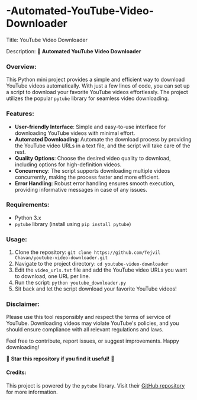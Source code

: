 # -Automated-YouTube-Video-Downloader
Title: YouTube Video Downloader

Description:
🎥 **Automated YouTube Video Downloader**

### Overview:
This Python mini project provides a simple and efficient way to download YouTube videos automatically. With just a few lines of code, you can set up a script to download your favorite YouTube videos effortlessly. The project utilizes the popular `pytube` library for seamless video downloading.

### Features:
- **User-friendly Interface**: Simple and easy-to-use interface for downloading YouTube videos with minimal effort.
- **Automated Downloading**: Automate the download process by providing the YouTube video URLs in a text file, and the script will take care of the rest.
- **Quality Options**: Choose the desired video quality to download, including options for high-definition videos.
- **Concurrency**: The script supports downloading multiple videos concurrently, making the process faster and more efficient.
- **Error Handling**: Robust error handling ensures smooth execution, providing informative messages in case of any issues.

### Requirements:
- Python 3.x
- `pytube` library (install using `pip install pytube`)

### Usage:
1. Clone the repository: `git clone https://github.com/Tejvil Chavan/youtube-video-downloader.git`
2. Navigate to the project directory: `cd youtube-video-downloader`
3. Edit the `video_urls.txt` file and add the YouTube video URLs you want to download, one URL per line.
4. Run the script: `python youtube_downloader.py`
5. Sit back and let the script download your favorite YouTube videos!

### Disclaimer:
Please use this tool responsibly and respect the terms of service of YouTube. Downloading videos may violate YouTube's policies, and you should ensure compliance with all relevant regulations and laws.

Feel free to contribute, report issues, or suggest improvements. Happy downloading!

🚀 **Star this repository if you find it useful!** 🌟

#### Credits:
This project is powered by the `pytube` library. Visit their [GitHub repository](https://github.com/pytube/pytube) for more information.


